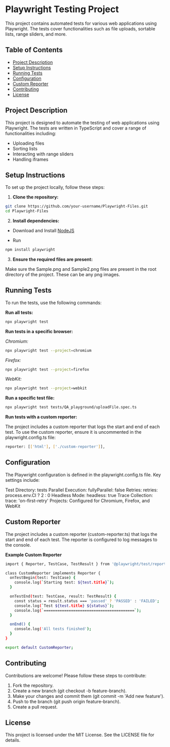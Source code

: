 # Playwright Testing Project

This project contains automated tests for various web applications using Playwright. The tests cover functionalities such as file uploads, sortable lists, range sliders, and more.

## Table of Contents

- [Project Description](#project-description)
- [Setup Instructions](#setup-instructions)
- [Running Tests](#running-tests)
- [Configuration](#configuration)
- [Custom Reporter](#custom-reporter)
- [Contributing](#contributing)
- [License](#license)

## Project Description

This project is designed to automate the testing of web applications using Playwright. The tests are written in TypeScript and cover a range of functionalities including:

- Uploading files
- Sorting lists
- Interacting with range sliders
- Handling iframes

## Setup Instructions

To set up the project locally, follow these steps:

1. **Clone the repository:**
  
 ```sh
 git clone https://github.com/your-username/Playwright-Files.git
 cd Playwright-Files
 ```

2. **Install dependencies:**

- Download and Install [NodeJS](https://nodejs.org/en/download)

- Run
```bash
npm install playwright
```

3. **Ensure the required files are present:**

Make sure the Sample.png and Sample2.png files are present in the root directory of the project. These can be any png images.

## Running Tests
To run the tests, use the following commands:

**Run all tests:**
```bash
npx playwright test
```
**Run tests in a specific browser:**

*Chromium:*
```bash
npx playwright test --project=chromium
```
*Firefox:*
```bash
npx playwright test --project=firefox
```
*WebKit:*
```bash
npx playwright test --project=webkit
```
**Run a specific test file:**
```bash
npx playwright test tests/QA_playground/uploadFile.spec.ts
```
**Run tests with a custom reporter:**

The project includes a custom reporter that logs the start and end of each test. To use the custom reporter, ensure it is uncommented in the playwright.config.ts file:
```bash
reporter: [['html'], ['./custom-reporter']],
```
## Configuration
The Playwright configuration is defined in the playwright.config.ts file. Key settings include:

Test Directory: tests
Parallel Execution: fullyParallel: false
Retries: retries: process.env.CI ? 2 : 0
Headless Mode: headless: true
Trace Collection: trace: 'on-first-retry'
Projects: Configured for Chromium, Firefox, and WebKit

## Custom Reporter
The project includes a custom reporter (custom-reporter.ts) that logs the start and end of each test. The reporter is configured to log messages to the console.

**Example Custom Reporter**
```bash
import { Reporter, TestCase, TestResult } from '@playwright/test/reporter';

class CustomReporter implements Reporter {
  onTestBegin(test: TestCase) {
    console.log(`Starting test: ${test.title}`);
  }

  onTestEnd(test: TestCase, result: TestResult) {
    const status = result.status === 'passed' ? 'PASSED' : 'FAILED';
    console.log(`Test ${test.title} ${status}`);
    console.log(`========================================`);
  }

  onEnd() {
    console.log('All tests finished');
  }
}

export default CustomReporter;
```
## Contributing
Contributions are welcome! Please follow these steps to contribute:

1. Fork the repository.
2. Create a new branch (git checkout -b feature-branch).
3. Make your changes and commit them (git commit -m 'Add new feature').
4. Push to the branch (git push origin feature-branch).
5. Create a pull request.

## License
This project is licensed under the MIT License. See the LICENSE file for details.


   
